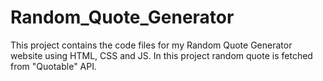 # Random_Quote_Generator
This project contains the code files for my Random Quote Generator website using HTML, CSS and JS. In this project random quote is fetched from "Quotable" API.
